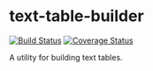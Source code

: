 # text-table-builder
[![Build Status](https://travis-ci.org/rvenutolo/text-table-builder.svg?branch=master)](https://travis-ci.org/rvenutolo/text-table-builder)
[![Coverage Status](https://coveralls.io/repos/rvenutolo/text-table-builder/badge.svg?branch=master&service=github)](https://coveralls.io/github/rvenutolo/text-table-builder?branch=master)

A utility for building text tables.
